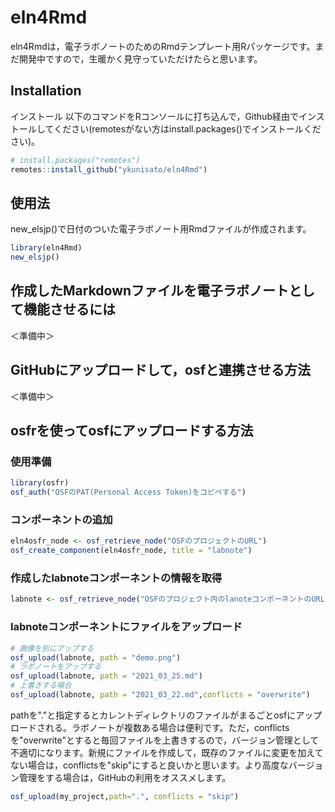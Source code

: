 
# eln4Rmd

<!-- badges: start -->
<!-- badges: end -->

eln4Rmdは，電子ラボノートのためのRmdテンプレート用Rパッケージです。まだ開発中ですので，生暖かく見守っていただけたらと思います。

## Installation
インストール
以下のコマンドをRコンソールに打ち込んで，Github経由でインストールしてください(remotesがない方はinstall.packages()でインストールください)。

``` r
# install.packages("remotes")
remotes::install_github("ykunisato/eln4Rmd")
```

## 使用法

new_elsjp()で日付のついた電子ラボノート用Rmdファイルが作成されます。

``` r
library(eln4Rmd)
new_elsjp()
```

## 作成したMarkdownファイルを電子ラボノートとして機能させるには

＜準備中＞

## GitHubにアップロードして，osfと連携させる方法


＜準備中＞


## osfrを使ってosfにアップロードする方法
### 使用準備

``` r
library(osfr)
osf_auth("OSFのPAT(Personal Access Token)をコピペする")
```

### コンポーネントの追加

``` r
eln4osfr_node <- osf_retrieve_node("OSFのプロジェクトのURL")
osf_create_component(eln4osfr_node, title = "labnote")
```

### 作成したlabnoteコンポーネントの情報を取得

``` r
labnote <- osf_retrieve_node("OSFのプロジェクト内のlanoteコンポーネントのURL")
```

### labnoteコンポーネントにファイルをアップロード

``` r
# 画像を別にアップする
osf_upload(labnote, path = "demo.png")
# ラボノートをアップする
osf_upload(labnote, path = "2021_03_25.md")
# 上書きする場合
osf_upload(labnote, path = "2021_03_22.md",conflicts = "overwrite")
```
pathを"."と指定するとカレントディレクトリのファイルがまるごとosfにアップロードされる。ラボノートが複数ある場合は便利です。ただ，conflictsを"overwrite"とすると毎回ファイルを上書きするので，バージョン管理として不適切になります。新規にファイルを作成して，既存のファイルに変更を加えてない場合は，conflictsを"skip"にすると良いかと思います。より高度なバージョン管理をする場合は，GitHubの利用をオススメします。

``` r
osf_upload(my_project,path=".", conflicts = "skip")
```

